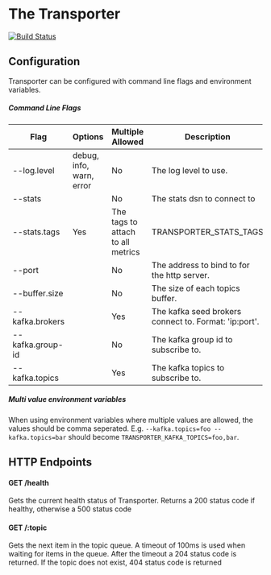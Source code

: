 # The Transporter

[![Build Status](https://travis-ci.com/msales/transporter.svg?token=1C71BHBy8nUhCN9BRegV&branch=master)](https://travis-ci.com/msales/transporter)

## Configuration

Transporter can be configured with command line flags and environment variables. 

##### Command Line Flags

| Flag | Options | Multiple Allowed | Description | Environment Variable |
| ---- | ------- | ---------------- | ----------- | -------------------- |
| --log.level | debug, info, warn, error | No | The log level to use. | TRANSPORTER_LOG_LEVEL |
| --stats | | No | The stats dsn to connect to | TRANSPORTER_STATS |
| --stats.tags | Yes | The tags to attach to all metrics | TRANSPORTER_STATS_TAGS |
| --port | | No | The address to bind to for the http server. | TRANSPORTER_PORT |
| --buffer.size | | No | The size of each topics buffer. | TRANSPORTER_BUFFER_SIZE |
| --kafka.brokers | | Yes | The kafka seed brokers connect to. Format: 'ip:port'. | TRANSPORTER_KAFKA_BROKERS |
| --kafka.group-id | | No | The kafka group id to subscribe to. | TRANSPORTER_KAFKA_GROUP_ID |
| --kafka.topics | | Yes | The kafka topics to subscribe to. | TRANSPORTER_KAFKA_TOPICS |

##### Multi value environment variables

When using environment variables where multiple values are allowed, the values should be comma seperated.
E.g. ```--kafka.topics=foo --kafka.topics=bar``` should become ```TRANSPORTER_KAFKA_TOPICS=foo,bar```.

## HTTP Endpoints

#### GET /health

Gets the current health status of Transporter. Returns a 200 status code if healthy, otherwise a 500 status code

#### GET /:topic

Gets the next item in the topic queue. A timeout of 100ms is used when waiting for items in the queue. After the timeout
a 204 status code is returned. If the topic does not exist, 404 status code is returned

